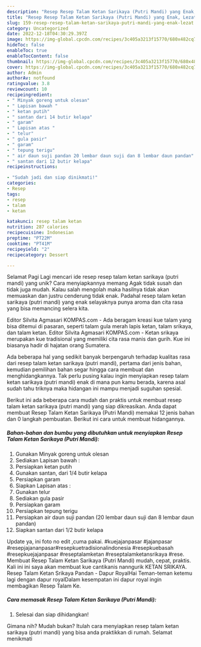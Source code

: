 ```yaml
---
description: "Resep Resep Talam Ketan Sarikaya (Putri Mandi) yang Enak, Lezat"
title: "Resep Resep Talam Ketan Sarikaya (Putri Mandi) yang Enak, Lezat"
slug: 159-resep-resep-talam-ketan-sarikaya-putri-mandi-yang-enak-lezat
category: Uncategorized
date: 2022-12-18T04:30:29.397Z
image: https://img-global.cpcdn.com/recipes/3c405a3213f15770/680x482cq70/resep-talam-ketan-sarikaya-putri-mandi-foto-resep-utama.jpg
hideToc: false
enableToc: true
enableTocContent: false
thumbnail: https://img-global.cpcdn.com/recipes/3c405a3213f15770/680x482cq70/resep-talam-ketan-sarikaya-putri-mandi-foto-resep-utama.jpg
cover: https://img-global.cpcdn.com/recipes/3c405a3213f15770/680x482cq70/resep-talam-ketan-sarikaya-putri-mandi-foto-resep-utama.jpg
author: Admin
authorAv: notfound
ratingvalue: 3.8
reviewcount: 10
recipeingredient:
- " Minyak goreng untuk olesan"
- " Lapisan bawah "
- " ketan putih"
- " santan dari 14 butir kelapa"
- " garam"
- " Lapisan atas "
- " telur"
- " gula pasir"
- " garam"
- " tepung terigu"
- " air daun suji pandan 20 lembar daun suji dan 8 lembar daun pandan"
- " santan dari 12 butir kelapa"
recipeinstructions:

- "Sudah jadi dan siap dinikmati!"
categories:
- Resep
tags:
- resep
- talam
- ketan

katakunci: resep talam ketan 
nutrition: 287 calories
recipecuisine: Indonesian
preptime: "PT22M"
cooktime: "PT41M"
recipeyield: "2"
recipecategory: Dessert

---
```



Selamat Pagi Lagi mencari ide resep resep talam ketan sarikaya (putri mandi) yang unik? Cara menyiapkannya memang Agak tidak susah dan tidak juga mudah. Kalau salah mengolah maka hasilnya tidak akan memuaskan dan justru cenderung tidak enak. Padahal resep talam ketan sarikaya (putri mandi) yang enak selayaknya punya aroma dan cita rasa yang bisa memancing selera kita.


Editor Silvita Agmasari KOMPAS.com - Ada beragam kreasi kue talam yang bisa ditemui di pasaran, seperti talam gula merah lapis ketan, talam srikaya, dan talam ketan. Editor Silvita Agmasari KOMPAS.com - Ketan srikaya merupakan kue tradisional yang memiliki cita rasa manis dan gurih. Kue ini biasanya hadir di hajatan orang Sumatera.

Ada beberapa hal yang sedikit banyak berpengaruh terhadap kualitas rasa dari resep talam ketan sarikaya (putri mandi), pertama dari jenis bahan, kemudian pemilihan bahan segar hingga cara membuat dan menghidangkannya. Tak perlu pusing kalau ingin menyiapkan resep talam ketan sarikaya (putri mandi) enak di mana pun kamu berada, karena asal sudah tahu triknya maka hidangan ini mampu menjadi suguhan spesial.


Berikut ini ada beberapa cara mudah dan praktis untuk membuat resep talam ketan sarikaya (putri mandi) yang siap dikreasikan. Anda dapat membuat Resep Talam Ketan Sarikaya (Putri Mandi) memakai 12 jenis bahan dan 0 langkah pembuatan. Berikut ini cara untuk membuat hidangannya.

<!--inarticleads1-->

##### Bahan-bahan dan bumbu yang dibutuhkan untuk menyiapkan Resep Talam Ketan Sarikaya (Putri Mandi):

1. Gunakan  Minyak goreng untuk olesan
1. Sediakan  Lapisan bawah :
1. Persiapkan  ketan putih
1. Gunakan  santan, dari 1/4 butir kelapa
1. Persiapkan  garam
1. Siapkan  Lapisan atas :
1. Gunakan  telur
1. Sediakan  gula pasir
1. Persiapkan  garam
1. Persiapkan  tepung terigu
1. Persiapkan  air daun suji pandan (20 lembar daun suji dan 8 lembar daun pandan)
1. Siapkan  santan dari 1/2 butir kelapa


Update ya, ini foto no edit ,cuma pakai. #kuejajanpasar #jajanpasar #resepjajananpasar#resepkuetradisionalindonesia #resepkuebasah #resepkuejajanpasar #reseptalamketan #reseptalamketansrikaya #rese. Membuat Resep Talam Ketan Sarikaya (Putri Mandi) mudah, cepat, praktis. Kali ini ini saya akan membuat kue cantikanis nanngurik KETAN SRIKAYA. Resep Talam Ketan Srikaya Pandan - Dapur RoyalHai Teman-teman ketemu lagi dengan dapur royalDalam kesempatan ini dapur royal ingin membagikan Resep Talam Ke. 

<!--inarticleads2-->

##### Cara memasak Resep Talam Ketan Sarikaya (Putri Mandi):


1. Selesai dan siap dihidangkan!



Gimana nih? Mudah bukan? Itulah cara menyiapkan resep talam ketan sarikaya (putri mandi) yang bisa anda praktikkan di rumah. Selamat menikmati
